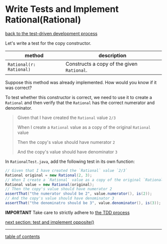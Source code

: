 # Write Tests and Implement Rational(Rational)
[back to the test-driven development process](tdd_process.md)

Let's write a test for the copy constructor.

| method | description |
| ------ | ----------- |
| `Rational(r: Rational)` | Constructs a copy of the given `Rational`. |

Suppose this method was already implemented. How would you know if it was correct?

To test whether this constructor is correct, we need to use it to create a `Rational` and then verify that the `Rational` has the correct numerator and denominator.

> Given that I have created the `Rational` value `2/3`
>
>  When I create a `Rational` value as a copy of the original `Rational` value
>
> Then the copy's value should have numerator `2`
>
> And the copy's value should have denominator `3`

In `RationalTest.java`, add the following test in its own function:

```java
// Given that I have created the `Rational` value `2/3`
Rational original = new Rational(2, 3);
// When I create a `Rational` value as a copy of the original `Rational` value
Rational value = new Rational(original);
// Then the copy's value should have numerator 2
assertThat("the numerator should be 2", value.numerator(), is(2));
// And the copy's value should have denominator 3
assertThat("the denominatro should be 3", value.denominator(), is(3));
```

**IMPORTANT** Take care to strictly adhere to [the TDD process](tdd_process.md)

[next section: test and implement opposite()](test_opposite.md)

<hr>

[table of contents](toc.md)